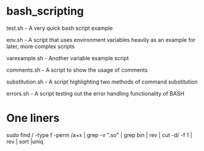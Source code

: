 # bash_scripting

test.sh - A very quick bash script example

env.sh - A script that uses environment variables heavily as an example for later, more complex scripts

varexample.sh - Another variable example script

comments.sh - A script to show the usage of comments

substitution.sh - A script highlighting two methods of command substitution

errors.sh - A script testing out the error handling functionality of BASH



# One liners

sudo find / -type f -perm /a+x | grep -v ".so" | grep bin | rev | cut -d/ -f 1 | rev | sort |uniq
